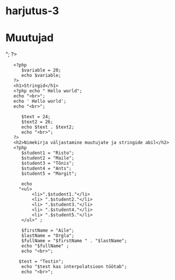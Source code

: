 harjutus-3
==========
<!DOCTYPE HTML>
<html>
   <head>
   <title>Harjutus3</title>
   <meta http-equiv="Content-Type" content="text/html;
   charset=utf-8">
   <title>PHP põhitõed</title>
   </head>
   <body>
    <h1>Muutujad</h1>
      <?php 
          $variable = 10;
          echo $variable;
          echo "<br>";
       ?>  

       <?php 
          $variable = 20;
          echo $variable;
       ?> 
       <h1>Stringid</h1>
       <?php echo " Hello world"; 
       echo "<br>";
       echo ' Hello world'; 
       echo "<br>";

          $text = 24;
          $text2 = 26;
          echo $text . $text2; 
          echo "<br>";
       ?>
       <h2>Nimekirja väljastamine muutujate ja stringide abil</h2>
       <?php
          $student1 = "Risto";
          $student2 = "Maile";
          $student3 = "Tõnis";
          $student4 = "Ants";
          $student5 = "Margit";

          echo 
         "<ul>
              <li>".$student1."</li>
              <li> ".$student2."</li>
              <li> ".$student3."</li>
              <li> ".$student4."</li>
              <li> ".$student5."</li>
          </ul>" ; 
          
          $firstName = "Aile";
          $lastName = "Orgla";
          $fullName = "$firstName " . "$lastName";
          echo "$fullName" ;  
          echo "<br>";
    
         $test = "Testin";
          echo "$test kas interpolatsioon töötab";
          echo "<br>";

   </body>

</html>
